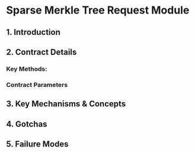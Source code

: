 # Sparse Merkle Tree Request Module

## 1. Introduction

## 2. Contract Details

### Key Methods:

### Contract Parameters

## 3. Key Mechanisms & Concepts

## 4. Gotchas

## 5. Failure Modes

